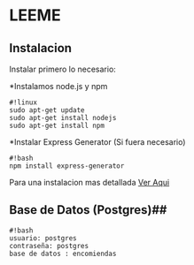 # LEEME #

## Instalacion ##
Instalar primero lo necesario:

*Instalamos node.js y npm
```
#!linux
sudo apt-get update
sudo apt-get install nodejs
sudo apt-get install npm
```

*Instalar Express Generator (Si fuera necesario)
```
#!bash
npm install express-generator
```

Para una instalacion mas detallada [Ver Aqui](https://www.digitalocean.com/community/tutorials/how-to-install-node-js-on-an-ubuntu-14-04-server)

## Base de Datos (Postgres)##
```
#!bash
usuario: postgres
contraseña: postgres
base de datos : encomiendas
```